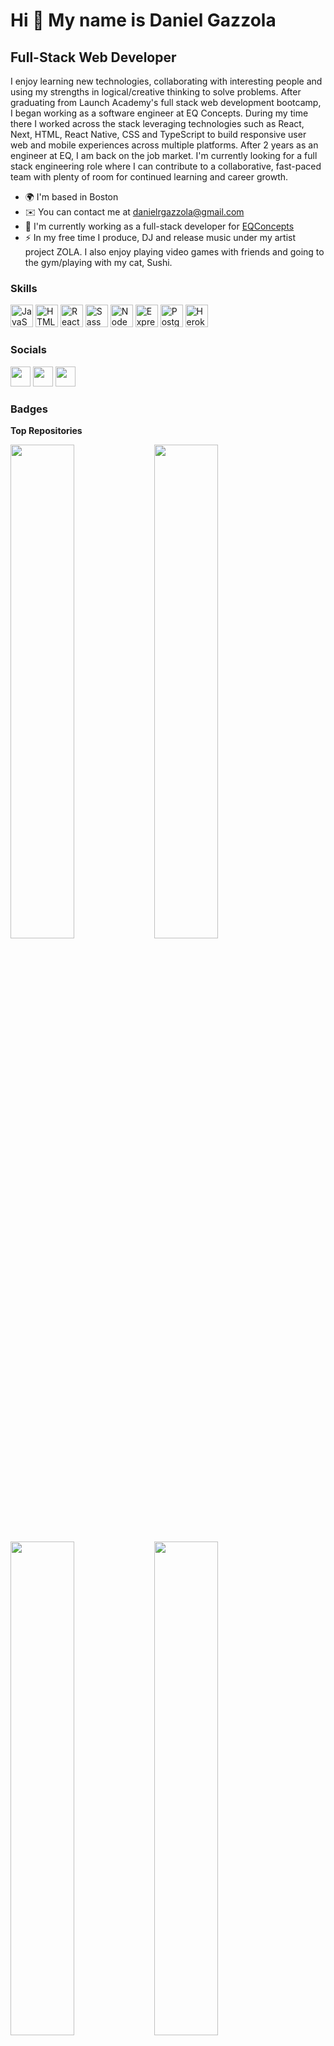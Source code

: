 Hi 👋 My name is Daniel Gazzola
===============================

Full-Stack Web Developer
------------------------

I enjoy learning new technologies, collaborating with interesting people and using my strengths in logical/creative thinking to solve problems. After graduating from Launch Academy's full stack web development bootcamp, I began working as a software engineer at EQ Concepts. During my time there I worked across the stack leveraging technologies such as React, Next, HTML, React Native, CSS and TypeScript to build responsive user web and mobile experiences across multiple platforms. After 2 years as an engineer at EQ, I am back on the job market. I'm currently looking for a full stack engineering role where I can contribute to a collaborative, fast-paced team with plenty of room for continued learning and career growth.

* 🌍  I'm based in Boston
* ✉️  You can contact me at [danielrgazzola@gmail.com](mailto:danielrgazzola@gmail.com)
* 🚀  I'm currently working as a full-stack developer for [EQConcepts](https://github.com/EQ-Concepts)
* ⚡  In my free time I produce, DJ and release music under my artist project ZOLA. I also enjoy playing video games with friends and going to the gym/playing with my cat, Sushi.

### Skills

<p align="left">
<a href="https://developer.mozilla.org/en-US/docs/Web/JavaScript" target="_blank" rel="noreferrer"><img src="https://raw.githubusercontent.com/danielcranney/readme-generator/main/public/icons/skills/javascript-colored.svg" width="36" height="36" alt="JavaScript" /></a>
<a href="https://developer.mozilla.org/en-US/docs/Glossary/HTML5" target="_blank" rel="noreferrer"><img src="https://raw.githubusercontent.com/danielcranney/readme-generator/main/public/icons/skills/html5-colored.svg" width="36" height="36" alt="HTML5" /></a>
<a href="https://reactjs.org/" target="_blank" rel="noreferrer"><img src="https://raw.githubusercontent.com/danielcranney/readme-generator/main/public/icons/skills/react-colored.svg" width="36" height="36" alt="React" /></a>
<a href="https://sass-lang.com/" target="_blank" rel="noreferrer"><img src="https://raw.githubusercontent.com/danielcranney/readme-generator/main/public/icons/skills/sass-colored.svg" width="36" height="36" alt="Sass" /></a>
<a href="https://nodejs.org/en/" target="_blank" rel="noreferrer"><img src="https://raw.githubusercontent.com/danielcranney/readme-generator/main/public/icons/skills/nodejs-colored.svg" width="36" height="36" alt="NodeJS" /></a>
<a href="https://expressjs.com/" target="_blank" rel="noreferrer"><img src="https://raw.githubusercontent.com/danielcranney/readme-generator/main/public/icons/skills/express-colored.svg" width="36" height="36" alt="Express" /></a>
<a href="https://www.postgresql.org/" target="_blank" rel="noreferrer"><img src="https://raw.githubusercontent.com/danielcranney/readme-generator/main/public/icons/skills/postgresql-colored.svg" width="36" height="36" alt="PostgreSQL" /></a>
<a href="https://www.heroku.com/" target="_blank" rel="noreferrer"><img src="https://raw.githubusercontent.com/danielcranney/readme-generator/main/public/icons/skills/heroku-colored.svg" width="36" height="36" alt="Heroku" /></a>
</p>

### Socials

<p align="left"> <a href="https://discord.com/users/ZOLA#7014" target="_blank" rel="noreferrer"><img src="https://raw.githubusercontent.com/danielcranney/readme-generator/main/public/icons/socials/discord.svg" width="32" height="32" /></a> <a href="https://www.github.com/dgazzola" target="_blank" rel="noreferrer"><img src="https://raw.githubusercontent.com/danielcranney/readme-generator/main/public/icons/socials/github.svg" width="32" height="32" /></a> <a href="https://www.linkedin.com/in/daniel-gazzola/" target="_blank" rel="noreferrer"><img src="https://raw.githubusercontent.com/danielcranney/readme-generator/main/public/icons/socials/linkedin.svg" width="32" height="32" /></a></p>

### Badges

<b>Top Repositories</b>

<div width="100%" align="center"><a href="https://github.com/dgazzola/gigshare" align="left"><img align="left" width="45%" src="https://github-readme-stats.vercel.app/api/pin/?username=dgazzola&repo=gigshare&title_color=0891b2&text_color=ffffff&icon_color=0891b2&bg_color=1c1917&hide_border=true&locale=en" /></a></div>

<div width="100%" align="center"><a href="https://github.com/dgazzola/dan-dithers" align="left"><img align="left" width="45%" src="https://github-readme-stats.vercel.app/api/pin/?username=dgazzola&repo=DanDithers&title_color=0891b2&text_color=ffffff&icon_color=0891b2&bg_color=1c1917&hide_border=true&locale=en" /></a></div>

<div width="100%" align="center"><a href="https://github.com/dgazzola/onboarding-frontend" align="left"><img align="left" width="45%" src="https://github-readme-stats.vercel.app/api/pin/?username=dgazzola&repo=OnboardingFrontend&title_color=0891b2&text_color=ffffff&icon_color=0891b2&bg_color=1c1917&hide_border=true&locale=en" /></a></div>

<div width="100%" align="center"><a href="https://github.com/dgazzola/onboarding-backend" align="left"><img align="left" width="45%" src="https://github-readme-stats.vercel.app/api/pin/?username=dgazzola&repo=OnboardingBackend&title_color=0891b2&text_color=ffffff&icon_color=0891b2&bg_color=1c1917&hide_border=true&locale=en" /></a></div>


<br /><br /><br /><br /><br /><br /><br />
